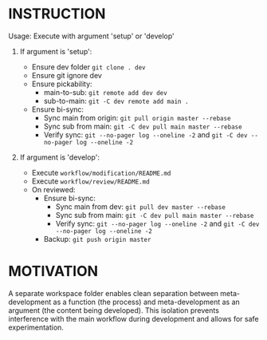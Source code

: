 # INSTRUCTION
Usage: Execute with argument 'setup' or 'develop'

1. If argument is 'setup':
   - Ensure dev folder `git clone . dev`
   - Ensure git ignore dev
   - Ensure pickability:
     - main-to-sub: `git remote add dev dev`
     - sub-to-main: `git -C dev remote add main .`
   - Ensure bi-sync:
     - Sync main from origin: `git pull origin master --rebase`
     - Sync sub from main: `git -C dev pull main master --rebase`
     - Verify sync: `git --no-pager log --oneline -2` and `git -C dev --no-pager log --oneline -2`

2. If argument is 'develop':
   - Execute `workflow/modification/README.md`
   - Execute `workflow/review/README.md`
   - On reviewed:
     - Ensure bi-sync:
       - Sync main from dev: `git pull dev master --rebase`
       - Sync sub from main: `git -C dev pull main master --rebase`
       - Verify sync: `git --no-pager log --oneline -2` and `git -C dev --no-pager log --oneline -2`
     - Backup: `git push origin master`

# MOTIVATION
A separate workspace folder enables clean separation between meta-development as a function (the process) and meta-development as an argument (the content being developed). This isolation prevents interference with the main workflow during development and allows for safe experimentation.
